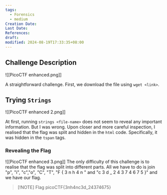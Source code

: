 ```yaml
---
tags:
  - Forensics
  - medium
Creation Date: 
Last Date: 
References: 
draft: 
modified: 2024-08-19T17:33:35+08:00
---
```

## Challenge Description 

![[PicoCTF enhanced.png]]

A straightforward challenge. First, we download the file using `wget <link>`. 

## Trying `Strings`
![[PicoCTF enhanced 2.png]]

At first, running `strings <file-name>` does not seem to reveal any important information. But I was wrong. Upon closer and more careful inspection, I realised that the flag was split and hidden in the `html` code. Specifically, it was hidden in the `tspan` tags. 
### Revealing the Flag

![[PicoCTF enhanced 3.png]]
The only difficulty of this challenge is to realise that the flag was split into different parts. All we have to do is join "p", "i", "c","o", "C", "T", "F { 3 n h 4 n " and "c 3 d _ 2 4 3 7 4 6 7 5 }" and we have our flag. 

> [!NOTE] Flag
>picoCTF{3nh4nc3d_24374675}


